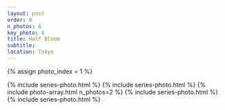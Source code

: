 ```yaml
---
layout: post
order: 0
n_photos: 6
key_photo: 4
title: Half Bloom
subtitle: 
location: Tokyo
---
```


{% assign photo_index = 1 %}

{% include series-photo.html %}
{% include series-photo.html %}
{% include photo-array.html n_photos=2 %}
{% include series-photo.html %}
{% include series-photo.html %}
